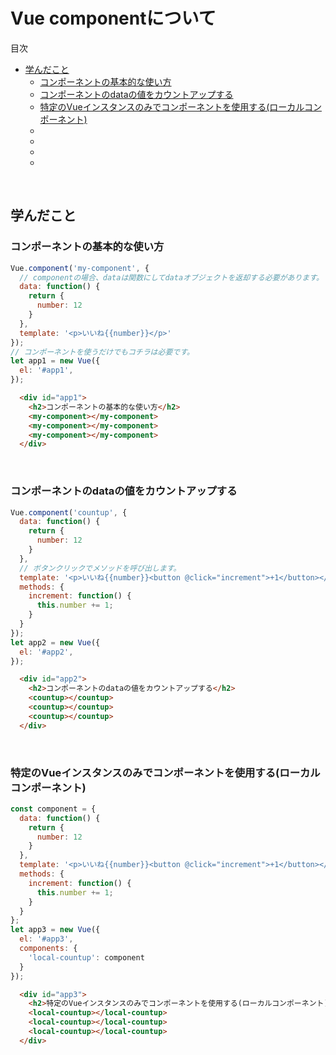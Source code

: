 # Vue componentについて

<!-- START doctoc generated TOC please keep comment here to allow auto update -->
<!-- DON'T EDIT THIS SECTION, INSTEAD RE-RUN doctoc TO UPDATE -->
目次

- [学んだこと](#%E5%AD%A6%E3%82%93%E3%81%A0%E3%81%93%E3%81%A8)
  - [コンポーネントの基本的な使い方](#%E3%82%B3%E3%83%B3%E3%83%9D%E3%83%BC%E3%83%8D%E3%83%B3%E3%83%88%E3%81%AE%E5%9F%BA%E6%9C%AC%E7%9A%84%E3%81%AA%E4%BD%BF%E3%81%84%E6%96%B9)
  - [コンポーネントのdataの値をカウントアップする](#%E3%82%B3%E3%83%B3%E3%83%9D%E3%83%BC%E3%83%8D%E3%83%B3%E3%83%88%E3%81%AEdata%E3%81%AE%E5%80%A4%E3%82%92%E3%82%AB%E3%82%A6%E3%83%B3%E3%83%88%E3%82%A2%E3%83%83%E3%83%97%E3%81%99%E3%82%8B)
  - [特定のVueインスタンスのみでコンポーネントを使用する(ローカルコンポーネント)](#%E7%89%B9%E5%AE%9A%E3%81%AEvue%E3%82%A4%E3%83%B3%E3%82%B9%E3%82%BF%E3%83%B3%E3%82%B9%E3%81%AE%E3%81%BF%E3%81%A7%E3%82%B3%E3%83%B3%E3%83%9D%E3%83%BC%E3%83%8D%E3%83%B3%E3%83%88%E3%82%92%E4%BD%BF%E7%94%A8%E3%81%99%E3%82%8B%E3%83%AD%E3%83%BC%E3%82%AB%E3%83%AB%E3%82%B3%E3%83%B3%E3%83%9D%E3%83%BC%E3%83%8D%E3%83%B3%E3%83%88)
  - [](#)
  - [](#-1)
  - [](#-2)
  - [](#-3)

<!-- END doctoc generated TOC please keep comment here to allow auto update -->
<br>


## 学んだこと
### コンポーネントの基本的な使い方
```javascript
Vue.component('my-component', {
  // componentの場合、dataは関数にしてdataオブジェクトを返却する必要があります。
  data: function() {
    return {
      number: 12
    }
  },
  template: '<p>いいね{{number}}</p>'
});
// コンポーネントを使うだけでもコチラは必要です。
let app1 = new Vue({
  el: '#app1',
});
```
```html
  <div id="app1">
    <h2>コンポーネントの基本的な使い方</h2>
    <my-component></my-component>
    <my-component></my-component>
    <my-component></my-component>
  </div>
```
<br>

### コンポーネントのdataの値をカウントアップする
```javascript
Vue.component('countup', {
  data: function() {
    return {
      number: 12
    }
  },
  // ボタンクリックでメソッドを呼び出します。
  template: '<p>いいね{{number}}<button @click="increment">+1</button></p>',
  methods: {
    increment: function() {
      this.number += 1;
    }
  }
});
let app2 = new Vue({
  el: '#app2',
});
```
```html
  <div id="app2">
    <h2>コンポーネントのdataの値をカウントアップする</h2>
    <countup></countup>
    <countup></countup>
    <countup></countup>
  </div>
```
<br>

### 特定のVueインスタンスのみでコンポーネントを使用する(ローカルコンポーネント)
```javascript
const component = {
  data: function() {
    return {
      number: 12
    }
  },
  template: '<p>いいね{{number}}<button @click="increment">+1</button></p>',
  methods: {
    increment: function() {
      this.number += 1;
    }
  }
};
let app3 = new Vue({
  el: '#app3',
  components: {
    'local-countup': component
  }
});
```
```html
  <div id="app3">
    <h2>特定のVueインスタンスのみでコンポーネントを使用する(ローカルコンポーネント)</h2>
    <local-countup></local-countup>
    <local-countup></local-countup>
    <local-countup></local-countup>
  </div>
```
<br>

### 
```javascript
```
```html
```
<br>

### 
```javascript
```
```html
```
<br>

### 
```javascript
```
```html
```
<br>

### 
```javascript
```
```html
```
<br>

